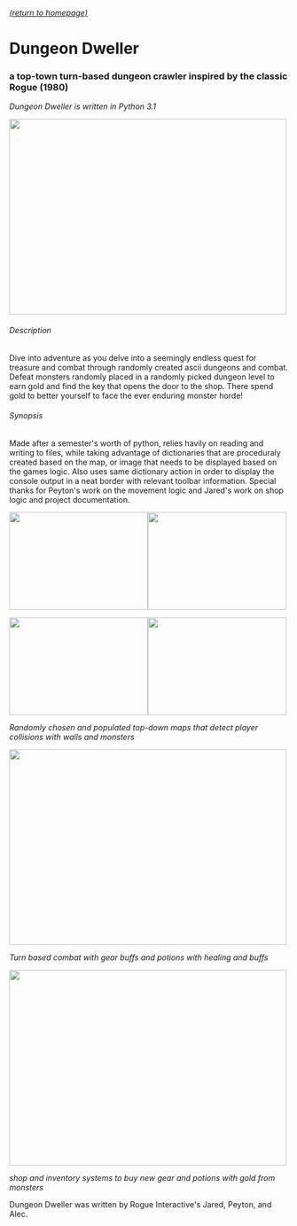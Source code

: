 [*(return to homepage)*](https://arperry99.github.io/)
# Dungeon Dweller
### a top-town turn-based dungeon crawler inspired by the classic Rogue (1980)
*Dungeon Dweller is written in Python 3.1*

<a href="https://arperry99.github.io/dungeon_dweller/images/title.PNG"><img src="https://arperry99.github.io/dungeon_dweller/images/title.PNG" width="500" height="353" /></a>

###### Description
Dive into adventure as you delve into a seemingly endless quest for treasure and 
combat through randomly created ascii dungeons and combat. Defeat monsters randomly 
placed in a randomly picked dungeon level to earn gold and find the key that opens
the door to the shop. There spend gold to better yourself to face the ever enduring
monster horde! 
###### Synopsis
Made after a semester's worth of python, relies havily on reading and writing to files, 
while taking advantage of dictionaries that are proceduraly created based on the map, 
or image that needs to be displayed based on the games logic. Also uses same dictionary 
action in order to display the console output in a neat border with relevant toolbar 
information. Special thanks for Peyton's work on the movement logic and Jared's work on 
shop logic and project documentation.

<a href="https://arperry99.github.io/dungeon_dweller/images/map-closed.PNG"><img src="https://arperry99.github.io/dungeon_dweller/images/map-closed.PNG" width="250" height="176" /></a><a href="https://arperry99.github.io/dungeon_dweller/images/key.PNG" ><img src="https://arperry99.github.io/dungeon_dweller/images/key.PNG" width="250" height="176" /></a>  

<a href="https://arperry99.github.io/dungeon_dweller/images/instructions.PNG"><img src="https://arperry99.github.io/dungeon_dweller/images/instructions.PNG" width="250" height="176" /></a><a href="https://arperry99.github.io/dungeon_dweller/images/map-open.PNG" ><img src="https://arperry99.github.io/dungeon_dweller/images/map-open.PNG" width="250" height="176" /></a>

*Randomly chosen and populated top-down maps that detect player collisions with walls and monsters*

<a href="https://arperry99.github.io/dungeon_dweller/images/combat.PNG"><img src="https://arperry99.github.io/dungeon_dweller/images/combat.PNG" width="500" height="353" /></a>

*Turn based combat with gear buffs and potions with healing and buffs*

<a href="https://arperry99.github.io/dungeon_dweller/images/shop.PNG"><img src="https://arperry99.github.io/dungeon_dweller/images/shop.PNG" width="500" height="353" /></a>

*shop and inventory systems to buy new gear and potions with gold from monsters*
 
Dungeon Dweller was written by Rogue Interactive's Jared, Peyton, and Alec. 
